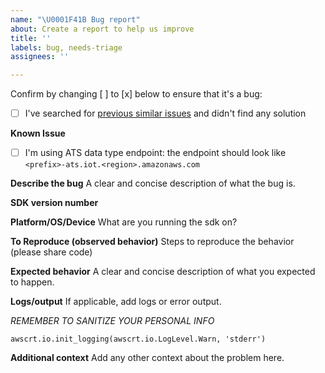 ```yaml
---
name: "\U0001F41B Bug report"
about: Create a report to help us improve
title: ''
labels: bug, needs-triage
assignees: ''

---
```


Confirm by changing [ ] to [x] below to ensure that it's a bug:
- [ ] I've searched for [previous similar issues](https://github.com/aws/aws-iot-device-sdk-python-v2/issues) and didn't find any solution

**Known Issue**
- [ ] I'm using ATS data type endpoint: the endpoint should look like `<prefix>-ats.iot.<region>.amazonaws.com`

**Describe the bug**
A clear and concise description of what the bug is.

**SDK version number**

**Platform/OS/Device**
What are you running the sdk on?

**To Reproduce (observed behavior)**
Steps to reproduce the behavior (please share code)

**Expected behavior**
A clear and concise description of what you expected to happen.

**Logs/output**
If applicable, add logs or error output.

*REMEMBER TO SANITIZE YOUR PERSONAL INFO*

```
awscrt.io.init_logging(awscrt.io.LogLevel.Warn, 'stderr')
```

**Additional context**
Add any other context about the problem here.

